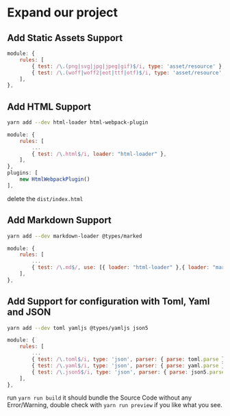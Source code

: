 # Expand our project

## Add Static Assets Support

```javascript
module: {
    rules: [
        { test: /\.(png|svg|jpg|jpeg|gif)$/i, type: 'asset/resource' },
        { test: /\.(woff|woff2|eot|ttf|otf)$/i, type: 'asset/resource' },
    ],
},
```

## Add HTML Support

```bash
yarn add --dev html-loader html-webpack-plugin
```

```javascript
module: {
    rules: [
        ...
        { test: /\.html$/i, loader: "html-loader" },
    ],
},
plugins: [
    new HtmlWebpackPlugin()
],
```

delete the `dist/index.html`

## Add Markdown Support

```bash
yarn add --dev markdown-loader @types/marked
```

```javascript
module: {
    rules: [
        ...
        { test: /\.md$/, use: [{ loader: "html-loader" },{ loader: "markdown-loader", options: { pedantic: true, renderer }}]},
    ],
},
```

## Add Support for configuration with Toml, Yaml and JSON

```bash
yarn add --dev toml yamljs @types/yamljs json5
```

```javascript
module: {
    rules: [
        ...
        { test: /\.toml$/i, type: 'json', parser: { parse: toml.parse } },
        { test: /\.yaml$/i, type: 'json', parser: { parse: yaml.parse } },
        { test: /\.json5$/i, type: 'json', parser: { parse: json5.parse } },
    ],
},
```

run `yarn run build` it should bundle the Source Code without any Error/Warning, double check with `yarn run preview` if you like what you see.
